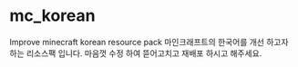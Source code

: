 # mc_korean
Improve minecraft korean resource pack
마인크래프트의 한국어를 개선 하고자 하는 리소스팩 입니다.
마음껏 수정 하여 뜯어고치고 재배포 하시고 해주세요.
